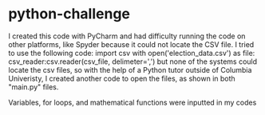 # python-challenge
I created this code with PyCharm and had difficulty running the code on other platforms, like Spyder because it could not locate the CSV file. I tried to use the following code:
import csv
with open('election_data.csv') as file:
csv_reader:csv.reader(csv_file, delimeter=',')
but none of the systems could locate the csv files, so with the help of a Python tutor outside of Columbia Univeristy, I created another code to open the files, as shown in both "main.py" files.

Variables, for loops, and mathematical functions were inputted in my codes
